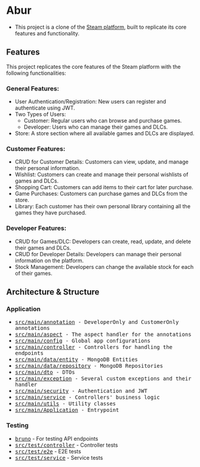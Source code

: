 # Abur
- This project is a clone of the [Steam platform](https://store.steampowered.com/), built to replicate its core features and functionality.

## Features

This project replicates the core features of the Steam platform with the following functionalities:

### General Features:
- User Authentication/Registration: New users can register and authenticate using JWT.
- Two Types of Users:
    - Customer: Regular users who can browse and purchase games.
    - Developer: Users who can manage their games and DLCs.
- Store: A store section where all available games and DLCs are displayed.

### Customer Features:
- CRUD for Customer Details: Customers can view, update, and manage their personal information.
- Wishlist: Customers can create and manage their personal wishlists of games and DLCs.
- Shopping Cart: Customers can add items to their cart for later purchase.
- Game Purchases: Customers can purchase games and DLCs from the store.
- Library: Each customer has their own personal library containing all the games they have purchased.

### Developer Features:
- CRUD for Games/DLC: Developers can create, read, update, and delete their games and DLCs.
- CRUD for Developer Details: Developers can manage their personal information on the platform.
- Stock Management: Developers can change the available stock for each of their games.

## Architecture & Structure
### Application
- <kbd>[src/main/annotation](src/main/java/ro/unibuc/hello/annotation) - DeveloperOnly and CustomerOnly annotations
- <kbd>[src/main/aspect](src/main/java/ro/unibuc/hello/aspect) - The aspect handler for the annotations
- <kbd>[src/main/config](src/main/java/ro/unibuc/hello/config) - Global app configurations
- <kbd>[src/main/controller](src/main/java/ro/unibuc/hello/controller) - Controllers for handling the endpoints
- <kbd>[src/main/data/entity](src/main/java/ro/unibuc/hello/data/entity) - MongoDB Entities
- <kbd>[src/main/data/repository](src/main/java/ro/unibuc/hello/data/repository) - MongoDB Repositories
- <kbd>[src/main/dto](src/main/java/ro/unibuc/hello/dto) - DTOs
- <kbd>[src/main/exception](src/main/java/ro/unibuc/hello/exception) - Several custom exceptions and their handler
- <kbd>[src/main/security](src/main/java/ro/unibuc/hello/security) - Authentication and JWT
- <kbd>[src/main/service](src/main/java/ro/unibuc/hello/service) - Controllers' business logic
- <kbd>[src/main/utils](src/main/java/ro/unibuc/hello/utils) - Utility classes
- <kbd>[src/main/Application](src/main/java/ro/unibuc/hello/Application.java) - Entrypoint

### Testing
- <kbd>[bruno](bruno)</kbd> - For testing API endpoints
- <kbd>[src/test/controller](src/test/java/ro/unibuc/hello/controller)</kbd> - Controller tests
- <kbd>[src/test/e2e](src/test/java/ro/unibuc/hello/e2e)</kbd> - E2E tests
- <kbd>[src/test/service](src/test/java/ro/unibuc/hello/service)</kbd> - Service tests
